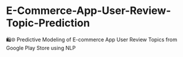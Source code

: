 # E-Commerce-App-User-Review-Topic-Prediction
🛍️🌐 Predictive Modeling of E-commerce App User Review Topics from Google Play Store using NLP
